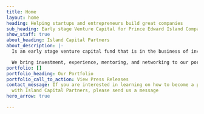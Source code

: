 ```yaml
---
title: Home
layout: home
heading: Helping startups and entrepreneurs build great companies
sub_heading: Early stage Venture Capital for Prince Edward Island Companies.
show_staff: true
about_heading: Island Capital Partners
about_description: |-
  Is an early stage venture capital fund that is in the business of investing in high potential Prince Edward Island entrepreneurs and startups.

  We bring investment, experience, mentoring, and networking to our portfolio companies.
portfolio: []
portfolio_heading: Our Portfolio
portfolio_call_to_action: View Press Releases
contact_message: If you are interested in learning on how to become a portfolio company
  with Island Capital Partners, please send us a message
hero_arrow: true

---
```


